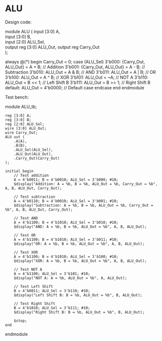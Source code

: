 # ALU

Design code:

module ALU (
    input [3:0] A,        
    input [3:0] B,        
    input [2:0] ALU_Sel,  
    output reg [3:0] ALU_Out, 
    output reg Carry_Out      
);

always @(*) begin
    Carry_Out = 0;
    case (ALU_Sel)
        3'b000: {Carry_Out, ALU_Out} = A + B; // Addition
        3'b001: {Carry_Out, ALU_Out} = A - B; // Subtraction
        3'b010: ALU_Out = A & B;              // AND
        3'b011: ALU_Out = A | B;              // OR
        3'b100: ALU_Out = A ^ B;              // XOR
        3'b101: ALU_Out = ~A;                 // NOT A
        3'b110: ALU_Out = B << 1;             // Left Shift B
        3'b111: ALU_Out = B >> 1;             // Right Shift B
        default: ALU_Out = 4'b0000;           // Default case
    endcase
end
endmodule

Test bench:

module ALU_tb;

    reg [3:0] A;          
    reg [3:0] B;          
    reg [2:0] ALU_Sel;     
    wire [3:0] ALU_Out;    
    wire Carry_Out;       
    ALU uut (
        .A(A),
        .B(B),
        .ALU_Sel(ALU_Sel),
        .ALU_Out(ALU_Out),
        .Carry_Out(Carry_Out)
    );

    initial begin
        // Test addition
        A = 4'b0011; B = 4'b0010; ALU_Sel = 3'b000; #10;
        $display("Addition: A = %b, B = %b, ALU_Out = %b, Carry_Out = %b", A, B, ALU_Out, Carry_Out);

        // Test subtraction
        A = 4'b0110; B = 4'b0010; ALU_Sel = 3'b001; #10;
        $display("Subtraction: A = %b, B = %b, ALU_Out = %b, Carry_Out = %b", A, B, ALU_Out, Carry_Out);

        // Test AND
        A = 4'b1100; B = 4'b1010; ALU_Sel = 3'b010; #10;
        $display("AND: A = %b, B = %b, ALU_Out = %b", A, B, ALU_Out);

        // Test OR
        A = 4'b1100; B = 4'b1010; ALU_Sel = 3'b011; #10;
        $display("OR: A = %b, B = %b, ALU_Out = %b", A, B, ALU_Out);

        // Test XOR
        A = 4'b1100; B = 4'b1010; ALU_Sel = 3'b100; #10;
        $display("XOR: A = %b, B = %b, ALU_Out = %b", A, B, ALU_Out);

        // Test NOT A
        A = 4'b1100; ALU_Sel = 3'b101; #10;
        $display("NOT A: A = %b, ALU_Out = %b", A, ALU_Out);

        // Test Left Shift
        B = 4'b0011; ALU_Sel = 3'b110; #10;
        $display("Left Shift B: B = %b, ALU_Out = %b", B, ALU_Out);

        // Test Right Shift
        B = 4'b1010; ALU_Sel = 3'b111; #10;
        $display("Right Shift B: B = %b, ALU_Out = %b", B, ALU_Out);

        $stop;
    end
endmodule

